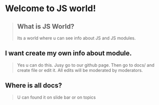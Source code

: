 # Welcome to JS world!
> ## What is JS World?
> Its a world where u can see info about JS and JS modules.


## I want create my own info about module.

> Yes u can do this.
> Jusy go to our github page.
> Then go to docs/ and create file or edit it.
> All edits will be moderated by moderators.

## Where is all docs?

> U can found it on slide bar or on topics
